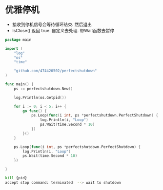 # 优雅停机

* 接收到停机信号会等待循环结束. 然后退出
* IsClose() 返回 true. 自定义去处理. 带Wait函数去暂停

```go
package main

import (
	"log"
	"os"
	"time"

	"github.com/474420502/perfectshutdown"
)

func main() {
	ps := perfectshutdown.New()

	log.Println(os.Getpid())

	for i := 0; i < 5; i++ {
		go func() {
			ps.Loop(func(i int, ps *perfectshutdown.PerfectShutdown) {
				log.Println(i, "Loop")
				ps.Wait(time.Second * 10)
			})
		}()
	}

	ps.Loop(func(i int, ps *perfectshutdown.PerfectShutdown) {
		log.Println(i, "Loop")
		ps.Wait(time.Second * 10)
	})

}

```


```bash
kill {pid}
accept stop command: terminated  --> wait to shutdown
```